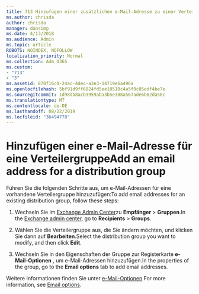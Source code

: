 ```yaml
---
title: 713 Hinzufügen einer zusätzlichen e-Mail-Adresse zu einer Verteilerliste
ms.author: chrisda
author: chrisda
manager: dansimp
ms.date: 4/13/2018
ms.audience: Admin
ms.topic: article
ROBOTS: NOINDEX, NOFOLLOW
localization_priority: Normal
ms.collection: Adm_O365
ms.custom:
- "713"
- "3"
ms.assetid: 870f16c0-24ac-4dec-a3e3-14719e6a496a
ms.openlocfilehash: 5bf91d9ff6824fd5ee10510c4a5f0c85edf4be7e
ms.sourcegitcommit: 1d98db8acb9959aba3b5e308a567ade6b62da56c
ms.translationtype: MT
ms.contentlocale: de-DE
ms.lasthandoff: 08/22/2019
ms.locfileid: "36494778"
---
```

# <a name="add-an-email-address-for-a-distribution-group"></a><span data-ttu-id="72cb6-102">Hinzufügen einer e-Mail-Adresse für eine Verteilergruppe</span><span class="sxs-lookup"><span data-stu-id="72cb6-102">Add an email address for a distribution group</span></span>

<span data-ttu-id="72cb6-103">Führen Sie die folgenden Schritte aus, um e-Mail-Adressen für eine vorhandene Verteilergruppe hinzuzufügen:</span><span class="sxs-lookup"><span data-stu-id="72cb6-103">To add email addresses for an existing distribution group, follow these steps:</span></span>

1. <span data-ttu-id="72cb6-104">Wechseln Sie im [Exchange Admin Center](https://outlook.office365.com/ecp/)zu **Empfänger** \> **Gruppen**.</span><span class="sxs-lookup"><span data-stu-id="72cb6-104">In the [Exchange admin center](https://outlook.office365.com/ecp/), go to **Recipients** \> **Groups**.</span></span>

2. <span data-ttu-id="72cb6-105">Wählen Sie die Verteilergruppe aus, die Sie ändern möchten, und klicken Sie dann auf **Bearbeiten**.</span><span class="sxs-lookup"><span data-stu-id="72cb6-105">Select the distribution group you want to modify, and then click **Edit**.</span></span>

3. <span data-ttu-id="72cb6-106">Wechseln Sie in den Eigenschaften der Gruppe zur Registerkarte **e-Mail-Optionen** , um e-Mail-Adressen hinzuzufügen.</span><span class="sxs-lookup"><span data-stu-id="72cb6-106">In the properties of the group, go to the **Email options** tab to add email addresses.</span></span> 

<span data-ttu-id="72cb6-107">Weitere Informationen finden Sie unter [e-Mail-Optionen](https://technet.microsoft.com/library/bb124513.aspx#emailoptions).</span><span class="sxs-lookup"><span data-stu-id="72cb6-107">For more information, see [Email options](https://technet.microsoft.com/library/bb124513.aspx#emailoptions).</span></span>
